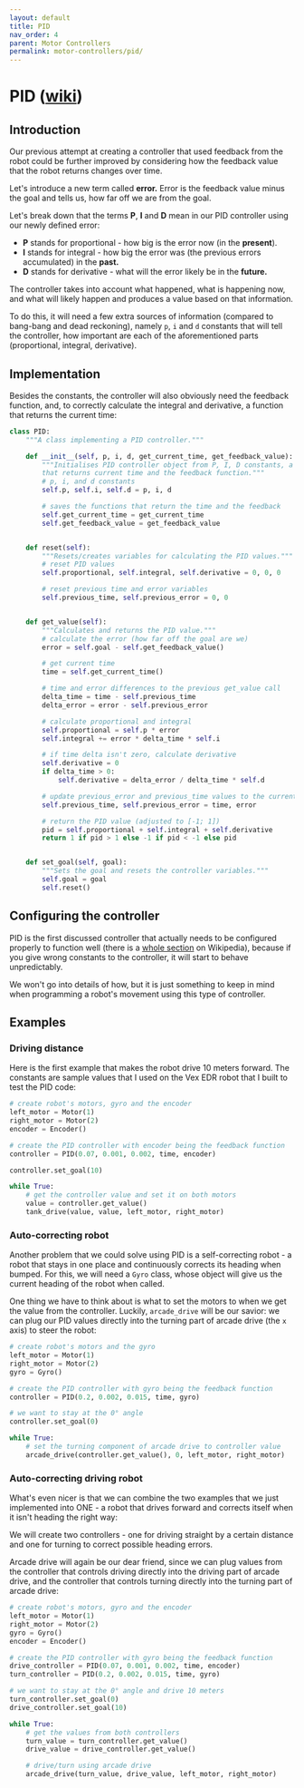```yaml
---
layout: default
title: PID
nav_order: 4
parent: Motor Controllers
permalink: motor-controllers/pid/
---
```


# PID ([wiki](https://en.wikipedia.org/wiki/PID_controller))

## Introduction
Our previous attempt at creating a controller that used feedback from the robot could be further improved by considering how the feedback value that the robot returns changes over time.

Let's introduce a new term called **error.** Error is the feedback value minus the goal and tells us, how far off we are from the goal.

Let's break down that the terms **P**, **I** and **D** mean in our PID controller using our newly defined error:
- **P** stands for proportional - how big is the error now (in the **present**).
- **I** stands for integral - how big the error was (the previous errors accumulated) in the **past.**
- **D** stands for derivative - what will the error likely be in the **future.**

The controller takes into account what happened, what is happening now, and what will likely happen and produces a value based on that information.

To do this, it will need a few extra sources of information (compared to bang-bang and dead reckoning), namely `p`, `i` and `d` constants that will tell the controller, how important are each of the aforementioned parts (proportional, integral, derivative).

## Implementation
Besides the constants, the controller will also obviously need the feedback function, and, to correctly calculate the integral and derivative, a function that returns the current time:

```python
class PID:
    """A class implementing a PID controller."""

    def __init__(self, p, i, d, get_current_time, get_feedback_value):
        """Initialises PID controller object from P, I, D constants, a function
        that returns current time and the feedback function."""
        # p, i, and d constants
        self.p, self.i, self.d = p, i, d

        # saves the functions that return the time and the feedback
        self.get_current_time = get_current_time
        self.get_feedback_value = get_feedback_value


    def reset(self):
        """Resets/creates variables for calculating the PID values."""
        # reset PID values
        self.proportional, self.integral, self.derivative = 0, 0, 0

        # reset previous time and error variables
        self.previous_time, self.previous_error = 0, 0


    def get_value(self):
        """Calculates and returns the PID value."""
        # calculate the error (how far off the goal are we)
        error = self.goal - self.get_feedback_value()

        # get current time
        time = self.get_current_time()

        # time and error differences to the previous get_value call
        delta_time = time - self.previous_time
        delta_error = error - self.previous_error

        # calculate proportional and integral
        self.proportional = self.p * error
        self.integral += error * delta_time * self.i

        # if time delta isn't zero, calculate derivative
        self.derivative = 0
        if delta_time > 0:
            self.derivative = delta_error / delta_time * self.d

        # update previous_error and previous_time values to the current values
        self.previous_time, self.previous_error = time, error

        # return the PID value (adjusted to [-1; 1])
        pid = self.proportional + self.integral + self.derivative
        return 1 if pid > 1 else -1 if pid < -1 else pid


    def set_goal(self, goal):
        """Sets the goal and resets the controller variables."""
        self.goal = goal
        self.reset()
```

## Configuring the controller
PID is the first discussed controller that actually needs to be configured properly to function well (there is a [whole section](https://en.wikipedia.org/wiki/PID_controller#Loop_tuning) on Wikipedia), because if you give wrong constants to the controller, it will start to behave unpredictably.

We won't go into details of how, but it is just something to keep in mind when programming a robot's movement using this type of controller.

## Examples

### Driving distance
Here is the first example that makes the robot drive 10 meters forward. The constants are sample values that I used on the Vex EDR robot that I built to test the PID code:

```python
# create robot's motors, gyro and the encoder
left_motor = Motor(1)
right_motor = Motor(2)
encoder = Encoder()

# create the PID controller with encoder being the feedback function
controller = PID(0.07, 0.001, 0.002, time, encoder)

controller.set_goal(10)

while True:
    # get the controller value and set it on both motors
    value = controller.get_value()
    tank_drive(value, value, left_motor, right_motor)
```

### Auto-correcting robot
Another problem that we could solve using PID is a self-correcting robot - a robot that stays in one place and continuously corrects its heading when bumped. For this, we will need a `Gyro` class, whose object will give us the current heading of the robot when called.

One thing we have to think about is what to set the motors to when we get the value from the controller. Luckily, `arcade_drive` will be our savior: we can plug our PID values directly into the turning part of arcade drive (the `x` axis) to steer the robot:

```python
# create robot's motors and the gyro
left_motor = Motor(1)
right_motor = Motor(2)
gyro = Gyro()

# create the PID controller with gyro being the feedback function
controller = PID(0.2, 0.002, 0.015, time, gyro)

# we want to stay at the 0° angle
controller.set_goal(0)

while True:
    # set the turning component of arcade drive to controller value
    arcade_drive(controller.get_value(), 0, left_motor, right_motor)
```

### Auto-correcting driving robot
What's even nicer is that we can combine the two examples that we just implemented into ONE - a robot that drives forward and corrects itself when it isn't heading the right way:

We will create two controllers - one for driving straight by a certain distance and one for turning to correct possible heading errors.

Arcade drive will again be our dear friend, since we can plug values from the controller that controls driving directly into the driving part of arcade drive, and the controller that controls turning directly into the turning part of arcade drive:

```python
# create robot's motors, gyro and the encoder
left_motor = Motor(1)
right_motor = Motor(2)
gyro = Gyro()
encoder = Encoder()

# create the PID controller with gyro being the feedback function
drive_controller = PID(0.07, 0.001, 0.002, time, encoder)
turn_controller = PID(0.2, 0.002, 0.015, time, gyro)

# we want to stay at the 0° angle and drive 10 meters
turn_controller.set_goal(0)
drive_controller.set_goal(10)

while True:
    # get the values from both controllers
    turn_value = turn_controller.get_value()
    drive_value = drive_controller.get_value()

    # drive/turn using arcade drive
    arcade_drive(turn_value, drive_value, left_motor, right_motor)
```
